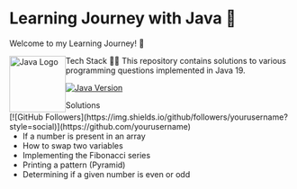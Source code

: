 # Learning Journey with Java 🚀

Welcome to my Learning Journey! 🚀

<div style="float: left">
  <img src="https://www.vectorlogo.zone/logos/java/java-ar21.svg" alt="Java Logo" width="100">
</div>

<div style="float: right">
  [![GitHub Followers](https://img.shields.io/github/followers/yourusername?style=social)](https://github.com/yourusername) <!-- GitHub Followers Badge -->
</div>

Tech Stack
👩‍💻 This repository contains solutions to various programming questions implemented in Java 19.

[![Java Version](https://img.shields.io/badge/Java-19-blue)](https://www.oracle.com/java/technologies/javase-jdk16-downloads.html) <!-- Java Version Badge -->

Solutions
- If a number is present in an array
- How to swap two variables
- Implementing the Fibonacci series
- Printing a pattern (Pyramid)
- Determining if a given number is even or odd
